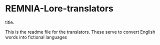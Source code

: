 # REMNIA-Lore-translators
title.

This is the readme file for the translators. These serve to convert English words into fictional languages
